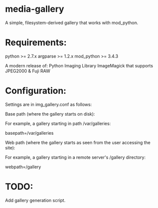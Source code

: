 # media-gallery
A simple, filesystem-derived gallery that works with mod_python.  

# Requirements:

python >= 2.7.x
argparse >= 1.2.x 
mod_python >= 3.4.3

A modern release of: 
Python Imaging Library
ImageMagick that supports JPEG2000 & Fuji RAW  

# Configuration:

Settings are in img_gallery.conf as follows:

Base path (where the gallery starts on disk):

For example, a gallery starting in path /var/galleries:

basepath=/var/galleries

Web path (where the gallery starts as seen from the user accessing the site):

For example, a gallery starting in a remote server's /gallery directory:

webpath=/gallery



# TODO:

Add gallery generation script.
